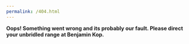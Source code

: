 ```yaml
---
permalink: /404.html
---
```


**Oops! Something went wrong and its probably our fault. Please direct your unbridled range at Benjamin Kop.**
